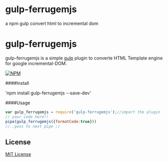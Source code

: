 # gulp-ferrugemjs
a npm gulp convert html to incremental dom




# gulp-ferrugemjs
gulp-ferrugemjs is a simple [gulp](https://github.com/wearefractal/gulp) plugin to converte HTML Template engine for google incremental-DOM.

[![NPM](https://nodei.co/npm/gulp-ferrugemjs.png?downloads=true&downloadRank=true&stars=true)](https://nodei.co/npm/gulp-ferrugemjs/)

####Install

'npm install gulp-ferrugemjs --save-dev'

####Usage

```js
var gulp_ferrugemjs = require('gulp-ferrugemjs');//import the plugin
// your code here!!
pipe(gulp_ferrugemjs({formatCode:true}))
//..pass to next pipe ;)
```

## License

[MIT License](http://en.wikipedia.org/wiki/MIT_License)

